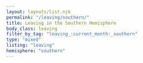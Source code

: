 ```yaml
---
layout: layouts/list.njk
permalink: "/leaving/southern/"
title: Leaving in the Southern Hemisphere
body_class: leaving
filter_by_tag: "leaving_:current_month:_southern"
type: "mixed"
listing: "leaving"
hemisphere: "southern"
---
```

